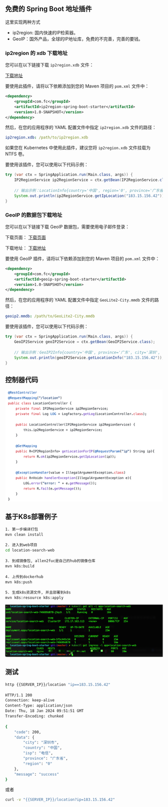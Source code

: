 ## 免费的 Spring Boot 地址插件

这里实现两种方式

- ip2region: 国内快速的IP检索器。
- GeoIP：国外产品，全球的IP地址库，免费的不完善，完善的要钱。

### ip2region 的 xdb 下载地址

您可以在以下链接下载 `ip2region.xdb` 文件：

[下载地址](https://github.com/lionsoul2014/ip2region/blob/6ed8bf011875208cdad30c90b08aaff45062c674/data/ip2region.xdb)

要使用此插件，请将以下依赖添加到您的 Maven 项目的 `pom.xml` 文件中：

```xml
<dependency>
    <groupId>com.fc</groupId>
    <artifactId>ip2region-spring-boot-starter</artifactId>
    <version>1.0-SNAPSHOT</version>
</dependency>
```

然后，在您的应用程序的 YAML 配置文件中指定 `ip2region.xdb` 文件的路径：

```yaml
ip2region.xdb: /path/to/ip2region.xdb
```

如果您在 Kubernetes 中使用此插件，建议您将 `ip2region.xdb` 文件挂载为 NTFS 卷。

要使用该插件，您可以使用以下代码示例：

```java
try (var ctx = SpringApplication.run(Main.class, args)) {
    IP2RegionService ip2RegionService = ctx.getBean(IP2RegionService.class);

    // 输出示例：LocationInfo{country='中国', region='0', province='广东省', city='深圳市', isp='电信'}
    System.out.println(ip2RegionService.getIpLocation("183.15.156.42"));
}
```

### GeoIP 的数据包下载地址

您可以在以下链接下载 GeoIP 数据包，需要使用电子邮件登录：

下载页面：
[下载页面](https://www.maxmind.com/en/accounts/421403/geoip/downloads)

下载地址：
[下载地址](https://download.maxmind.com/app/geoip_download_by_token?edition_id=GeoLite2-City&date=20230822&suffix=tar.gz&token=v2.local.ryDCXCVi4mr35rnttZkZwB2kyx8yw3r2yKUzth7kwgCBRv8PAMKxzX-o1mnzPVpgcILzz5-PpenYmIC-bMl_j9cEkGiXwhfba_-PqEeQUiuLmPkgdNw5qSL3u5asmAyNBtYK7V-WmVQ9YhwJz5TizaW4kwhLbOvrLOVCvUTyND8dme-97xpHBFMo58a6EWWouyjx5A)

要使用 GeoIP 插件，请将以下依赖添加到您的 Maven 项目的 `pom.xml` 文件中：

```xml
<dependency>
    <groupId>com.fc</groupId>
    <artifactId>geoip-spring-boot-starter</artifactId>
    <version>1.0-SNAPSHOT</version>
</dependency>
```

然后，在您的应用程序的 YAML 配置文件中指定 `GeoLite2-City.mmdb` 文件的路径：

```yaml
geoip2.mmdb: /path/to/GeoLite2-City.mmdb
```

要使用该插件，您可以使用以下代码示例：

```java
try (var ctx = SpringApplication.run(Main.class, args)) {
    GeoIP2Service geoIP2Service = ctx.getBean(GeoIP2Service.class);

    // 输出示例：GeoIP2Info{country='中国', province='广东', city='深圳', latitude=22.5559, longitude=114.0577}
    System.out.println(geoIP2Service.getLocationInfo("183.15.156.42"));
}
```

## 控制器代码
![控制器.png](doc/控制器代码.png)



## 基于K8s部署例子
```bash
1. 第一步编译打包
mvn clean install

2. 进入到web项目
cd location-search-web

3. 到成镜像包, allen2fuc是自己的hub的镜像仓库
mvn k8s:build 

4. 上传到dockerhub
mvn k8s:push

5. 生成k8s资源文件, 并且部署到k8s
mvn k8s:resource k8s:apply
```
![K8s部署图](doc/k8s检查图.png)

## 测试
```bash
http {{SERVER_IP}}/location "ip==183.15.156.42"

HTTP/1.1 200 
Connection: keep-alive
Content-Type: application/json
Date: Thu, 18 Jan 2024 09:51:51 GMT
Transfer-Encoding: chunked

{
    "code": 200,
    "data": {
        "city": "深圳市",
        "country": "中国",
        "isp": "电信",
        "province": "广东省",
        "region": "0"
    },
    "message": "success"
}
```
或者
```bash
curl -v "{{SERVER_IP}}/location?ip=183.15.156.42"
```